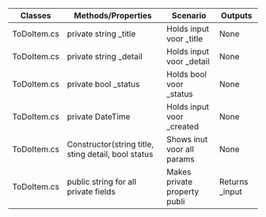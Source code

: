 



| Classes         | Methods/Properties                                 | Scenario                        | Outputs          |
|-----------------|----------------------------------------------------|---------------------------------|------------------
|ToDoItem.cs	  |private string _title                               |Holds input voor _title          |None
|ToDoItem.cs	  |private string _detail                              |Holds input voor _detail         |None
|ToDoItem.cs	  |private bool _status                                |Holds bool voor _status          |None
|ToDoItem.cs	  |private DateTime                                    |Holds input voor _created        |None
|ToDoItem.cs	  |Constructor(string title, sting detail, bool status |Shows inut voor all params       |None
|ToDoItem.cs	  |public string for all private fields                |Makes private property publi     |Returns _input